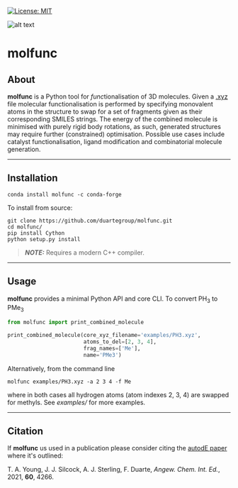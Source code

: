  [![License: MIT](https://img.shields.io/badge/License-MIT-blue.svg)](https://opensource.org/licenses/MIT)

![alt text](molfunc/common/example.png)

# molfunc

## About
**molfunc** is a Python tool for *func*tionalisation of 3D molecules. Given a
[.xyz](https://en.wikipedia.org/wiki/XYZ_file_format) file molecular functionalisation is performed
by specifying monovalent atoms in the structure to swap for a set of fragments given as their
corresponding SMILES strings. The energy of the combined molecule is minimised with purely rigid body rotations,
as such, generated structures may require further (constrained) optimisation. Possible 
use cases include catalyst functionalisation, ligand modification and combinatorial molecule generation.

***
## Installation

```
conda install molfunc -c conda-forge
```

To install from source:
```
git clone https://github.com/duartegroup/molfunc.git
cd molfunc/
pip install Cython
python setup.py install
```

> **_NOTE:_**  Requires a modern C++ compiler.

***
## Usage
**molfunc** provides a minimal Python API and core CLI. To convert PH<sub>3</sub> to PMe<sub>3</sub>

```python
from molfunc import print_combined_molecule

print_combined_molecule(core_xyz_filename='examples/PH3.xyz', 
                        atoms_to_del=[2, 3, 4],
                        frag_names=['Me'],
                        name='PMe3')
```

Alternatively, from the command line

```
molfunc examples/PH3.xyz -a 2 3 4 -f Me
```

where in both cases all hydrogen atoms (atom indexes 2, 3, 4) are swapped for methyls. See *examples/* 
for more examples.

***
## Citation

If **molfunc** us used in a publication please consider citing the [autodE paper](https://doi.org/10.1002/anie.202011941) where it's outlined:

T. A. Young, J. J. Silcock, A. J. Sterling, F. Duarte, *Angew. Chem. Int. Ed.*, 2021, **60**, 4266.

